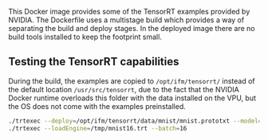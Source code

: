 
This Docker image provides some of the TensorRT examples provided by NVIDIA. The Dockerfile uses a multistage build which provides a way of separating the build and deploy stages. In the deployed image there are no build tools installed to keep the footprint small.

## Testing the TensorRT capabilities

During the build, the examples are copied to `/opt/ifm/tensorrt/` instead of the default location `/usr/src/tensorrt`, due to the fact that the NVIDIA Docker runtime overloads this folder with the data installed on the VPU, but the OS does not come with the examples preinstalled.

```bash
./trtexec --deploy=/opt/ifm/tensorrt/data/mnist/mnist.prototxt --model=/opt/ifm/tensorrt/data/mnist/mnist.caffemodel --output=prob --batch=16 --saveEngine=/tmp/mnist16.trt
./trtexec --loadEngine=/tmp/mnist16.trt --batch=16
```
